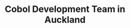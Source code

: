 ---
title: Cobol Development Team in Auckland
permalink: /landings/locations/auckland/developer/cobol
technology: Cobol
location: Auckland
---